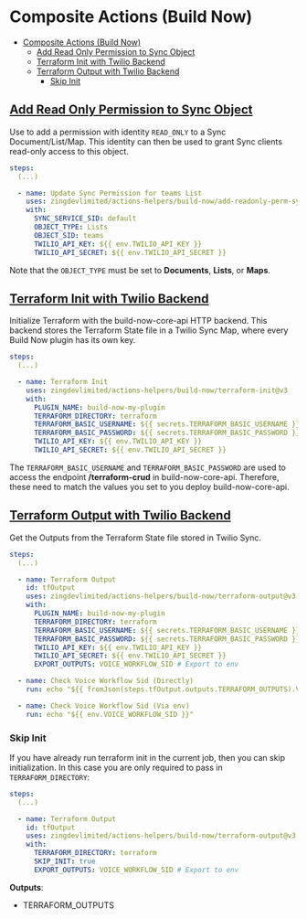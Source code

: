# Composite Actions (Build Now)

- [Composite Actions (Build Now)](#composite-actions-build-now)
  - [Add Read Only Permission to Sync Object](#add-read-only-permission-to-sync-object)
  - [Terraform Init with Twilio Backend](#terraform-init-with-twilio-backend)
  - [Terraform Output with Twilio Backend](#terraform-output-with-twilio-backend)
    - [Skip Init](#skip-init)

## [Add Read Only Permission to Sync Object](../../build-now/add-readonly-perm-sync/action.yaml)

Use to add a permission with identity `READ_ONLY` to a Sync Document/List/Map. This identity can then be used to grant Sync clients read-only access to this object.

```yaml
steps:
  (...)

  - name: Update Sync Permission for teams List
    uses: zingdevlimited/actions-helpers/build-now/add-readonly-perm-sync@v3
    with:
      SYNC_SERVICE_SID: default
      OBJECT_TYPE: Lists
      OBJECT_SID: teams
      TWILIO_API_KEY: ${{ env.TWILIO_API_KEY }}
      TWILIO_API_SECRET: ${{ env.TWILIO_API_SECRET }}
```

Note that the `OBJECT_TYPE` must be set to **Documents**, **Lists**, or **Maps**.

## [Terraform Init with Twilio Backend](../../build-now/terraform-init/action.yaml)

Initialize Terraform with the build-now-core-api HTTP backend. This backend stores the Terraform State file in a Twilio Sync Map, where every Build Now plugin has its own key.

```yaml
steps:
  (...)

  - name: Terraform Init
    uses: zingdevlimited/actions-helpers/build-now/terraform-init@v3
    with:
      PLUGIN_NAME: build-now-my-plugin
      TERRAFORM_DIRECTORY: terraform
      TERRAFORM_BASIC_USERNAME: ${{ secrets.TERRAFORM_BASIC_USERNAME }}
      TERRAFORM_BASIC_PASSWORD: ${{ secrets.TERRAFORM_BASIC_PASSWORD }}
      TWILIO_API_KEY: ${{ env.TWILIO_API_KEY }}
      TWILIO_API_SECRET: ${{ env.TWILIO_API_SECRET }}
```

The `TERRAFORM_BASIC_USERNAME` and `TERRAFORM_BASIC_PASSWORD` are used to access the endpoint **/terraform-crud** in build-now-core-api. Therefore, these need to match the values you set to you deploy build-now-core-api.

## [Terraform Output with Twilio Backend](../../build-now/terraform-output/action.yaml)

Get the Outputs from the Terraform State file stored in Twilio Sync.

```yaml
steps:
  (...)

  - name: Terraform Output
    id: tfOutput
    uses: zingdevlimited/actions-helpers/build-now/terraform-output@v3
    with:
      PLUGIN_NAME: build-now-my-plugin
      TERRAFORM_DIRECTORY: terraform
      TERRAFORM_BASIC_USERNAME: ${{ secrets.TERRAFORM_BASIC_USERNAME }}
      TERRAFORM_BASIC_PASSWORD: ${{ secrets.TERRAFORM_BASIC_PASSWORD }}
      TWILIO_API_KEY: ${{ env.TWILIO_API_KEY }}
      TWILIO_API_SECRET: ${{ env.TWILIO_API_SECRET }}
      EXPORT_OUTPUTS: VOICE_WORKFLOW_SID # Export to env

  - name: Check Voice Workflow Sid (Directly)
    run: echo "${{ fromJson(steps.tfOutput.outputs.TERRAFORM_OUTPUTS).VOICE_WORKFLOW_SID.value }}"

  - name: Check Voice Workflow Sid (Via env)
    run: echo "${{ env.VOICE_WORKFLOW_SID }}"
```

### Skip Init

If you have already run terraform init in the current job, then you can skip initialization. In this case you are only required to pass in `TERRAFORM_DIRECTORY`:

```yaml
steps:
  (...)

  - name: Terraform Output
    id: tfOutput
    uses: zingdevlimited/actions-helpers/build-now/terraform-output@v3
    with:
      TERRAFORM_DIRECTORY: terraform
      SKIP_INIT: true
      EXPORT_OUTPUTS: VOICE_WORKFLOW_SID # Export to env
```

**Outputs**:

- TERRAFORM_OUTPUTS
